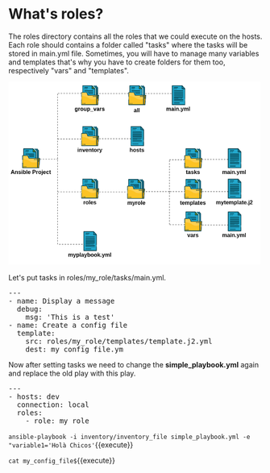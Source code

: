 # What's roles?

The roles directory contains all the roles that we could execute on the hosts. Each role should contains a folder called "tasks" where the tasks will be stored in main.yml file. Sometimes, you will have to manage many variables and templates that's why you have to create folders for them too, respectively "vars" and "templates".

<img src="./assets/ansible_skeleton.png" alt="ansible hosts" width="500"/>


Let's put tasks in roles/my_role/tasks/main.yml.

<pre class="file" data-target="clipboard">
---
- name: Display a message
  debug:
    msg: 'This is a test'
- name: Create a config file
  template:
    src: roles/my_role/templates/template.j2.yml
    dest: my_config_file.ym
</pre>

Now after setting tasks we need to change the **simple_playbook.yml** again and replace the old play with this play.

<pre class="file" data-target="clipboard">
---
- hosts: dev
  connection: local
  roles:
    - role: my_role
</pre>

`ansible-playbook -i inventory/inventory_file simple_playbook.yml -e "variable1='Holà Chicos'`{{execute}}

`cat my_config_file$`{{execute}}
